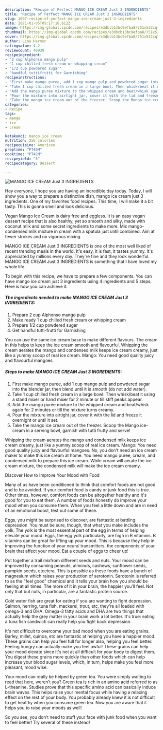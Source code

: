 ```yaml
---
description: "Recipe of Perfect MANGO ICE CREAM Just 3 INGREDIENTS"
title: "Recipe of Perfect MANGO ICE CREAM Just 3 INGREDIENTS"
slug: 1697-recipe-of-perfect-mango-ice-cream-just-3-ingredients
date: 2021-01-05T09:17:18.612Z
image: https://img-global.cpcdn.com/recipes/e3dbcb13bc9efba8/751x532cq70/mango-ice-cream-just-3-ingredients-recipe-main-photo.jpg
thumbnail: https://img-global.cpcdn.com/recipes/e3dbcb13bc9efba8/751x532cq70/mango-ice-cream-just-3-ingredients-recipe-main-photo.jpg
cover: https://img-global.cpcdn.com/recipes/e3dbcb13bc9efba8/751x532cq70/mango-ice-cream-just-3-ingredients-recipe-main-photo.jpg
author: Lina Harmon
ratingvalue: 4.2
reviewcount: 40939
recipeingredient:
- "2 cup Alphonso mango pulp"
- "1 cup chilled fresh cream or whipping cream"
- "1/2 cup powdered sugar"
- "handful tuttifrutti for Garnishing"
recipeinstructions:
- "First make mango puree, add 1 cup mango pulp and powdered sugar into the blender jar, then blend until it is smooth (do not add water)."
- "Take 1 cup chilled fresh cream in a large bowl. Then whisk/beat it using a stand mixer or hand mixer for 2 minute or till stiff peaks appear."
- "Add the mango puree mixture to the whipped cream and beat/whisk again for 2 minutes or till the mixture turns creamy."
- "Pour the mixture into airtight jar, cover it with the lid and freeze it overnight or until it set."
- "Take the mango ice cream out of the freezer. Scoop the Mango ice-cream in a serving bowl, garnish with tutti frutty and serve!"
categories:
- Recipe
tags:
- mango
- ice
- cream

katakunci: mango ice cream 
nutrition: 256 calories
recipecuisine: American
preptime: "PT40M"
cooktime: "PT42M"
recipeyield: "3"
recipecategory: Dessert

---
```



![MANGO ICE CREAM Just 3 INGREDIENTS](https://img-global.cpcdn.com/recipes/e3dbcb13bc9efba8/751x532cq70/mango-ice-cream-just-3-ingredients-recipe-main-photo.jpg)

Hey everyone, I hope you are having an incredible day today. Today, I will show you a way to prepare a distinctive dish, mango ice cream just 3 ingredients. One of my favorites food recipes. This time, I will make it a bit tasty. This is gonna smell and look delicious.

Vegan Mango Ice Cream is dairy free and eggless. It is an easy vegan dessert recipe that is also healthy, yet so smooth and silky, made with coconut milk and some secret ingredients to make more. Mix mango-condensed milk mixture in cream with a spatula just until combined. Aim at fewer strokes and no vigorous mixing.

MANGO ICE CREAM Just 3 INGREDIENTS is one of the most well liked of recent trending meals in the world. It's easy, it is fast, it tastes yummy. It's appreciated by millions every day. They're fine and they look wonderful. MANGO ICE CREAM Just 3 INGREDIENTS is something that I have loved my whole life.


To begin with this recipe, we have to prepare a few components. You can have mango ice cream just 3 ingredients using 4 ingredients and 5 steps. Here is how you can achieve it.

<!--inarticleads1-->

##### The ingredients needed to make MANGO ICE CREAM Just 3 INGREDIENTS:

1. Prepare 2 cup Alphonso mango pulp
1. Make ready 1 cup chilled fresh cream or whipping cream
1. Prepare 1/2 cup powdered sugar
1. Get handful tutti-frutti for Garnishing


You can use the same ice cream base to make different flavours. The cream in this helps to keep the ice cream smooth and flavourful. Whipping the cream aerates the mango and condensed milk keeps ice cream creamy, just like a yummy scoop of real ice cream. Mango: You need good quality juicy and flavourful mangoes. 

<!--inarticleads2-->

##### Steps to make MANGO ICE CREAM Just 3 INGREDIENTS:

1. First make mango puree, add 1 cup mango pulp and powdered sugar into the blender jar, then blend until it is smooth (do not add water).
1. Take 1 cup chilled fresh cream in a large bowl. Then whisk/beat it using a stand mixer or hand mixer for 2 minute or till stiff peaks appear.
1. Add the mango puree mixture to the whipped cream and beat/whisk again for 2 minutes or till the mixture turns creamy.
1. Pour the mixture into airtight jar, cover it with the lid and freeze it overnight or until it set.
1. Take the mango ice cream out of the freezer. Scoop the Mango ice-cream in a serving bowl, garnish with tutti frutty and serve!


Whipping the cream aerates the mango and condensed milk keeps ice cream creamy, just like a yummy scoop of real ice cream. Mango: You need good quality juicy and flavourful mangoes. No, you don&#39;t need an ice cream maker to make this ice cream at home. You need mango puree, cream, and condensed milk to prepare this ice cream. While cream will aerate the ice cream mixture, the condensed milk will make the ice cream creamy. 

Discover How to Improve Your Mood with Food


Many of us have been conditioned to think that comfort foods are not good and to be avoided. If your comfort food is candy or junk food this is true. Other times, however, comfort foods can be altogether healthy and it's good for you to eat them. A number of foods honestly do improve your mood when you consume them. When you feel a little down and are in need of an emotional boost, test out some of these.

Eggs, you might be surprised to discover, are fantastic at battling depression. You must be sure, though, that what you make includes the yolk. The yolk is the most essential part of the egg in terms of helping elevate your mood. Eggs, the egg yolk particularly, are high in B vitamins. B vitamins can be great for lifting up your mood. This is because they help in improving the function of your neural transmitters, the components of your brain that affect your mood. Eat a couple of eggs to cheer up!

Put together a trail mixfrom different seeds and nuts. Your mood can be improved by consuming peanuts, almonds, cashews, sunflower seeds, pumpkin seeds, etcetera. This is possible as these foods have a bunch of magnesium which raises your production of serotonin. Serotonin is referred to as the "feel good" chemical and it tells your brain how you should be feeling at all times. The more of it in your brain, the happier you'll feel. Not only that but nuts, in particular, are a fantastic protein source.

Cold water fish are great for eating if you are wanting to fight depression. Salmon, herring, tuna fish, mackerel, trout, etc, they're all loaded with omega-3 and DHA. Omega-3 fatty acids and DHA are two things that actually help the grey matter in your brain work a lot better. It's true: eating a tuna fish sandwich can really help you fight back depression. 

It's not difficult to overcome your bad mood when you are eating grains. Barley, millet, quinoa, etc are fantastic at helping you have a happier mood. These grains can help you feel full for longer also, helping you feel better. Feeling hungry can actually make you feel awful! These grains can help your mood elevate since it's not at all difficult for your body to digest them. You digest these grains more quickly than other foods which can help increase your blood sugar levels, which, in turn, helps make you feel more pleasant, mood wise.

Your mood can really be helped by green tea. You were simply waiting to read that here, weren't you? Green tea is rich in an amino acid referred to as L-theanine. Studies prove that this specific amino acid can basically induce brain waves. This helps raise your mental focus while having a relaxing effect on the rest of your body. You probably already knew it is not difficult to get healthy when you consume green tea. Now you are aware that it helps you to raise your moods as well!

So you see, you don't need to stuff your face with junk food when you want to feel better! Try several of these instead!


